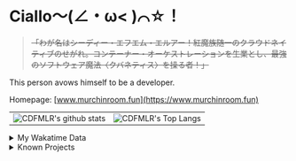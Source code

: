 # Ciallo～(∠・ω< )⌒☆！

> ~~「わが名はシーディー・エフエム・エルアー！紅魔族随一のクラウドネイティブのせがれ。コンテーナー・オーケストレーションを生業とし、最強のソフトウェア魔法〈クバネティス〉を操る者！」~~

This person avows himself to be a developer.

Homepage: [www.murchinroom.fun](https://www.murchinroom.fun)

<!-- <details> -->
 
<!-- <summary>My GitHub Stats</summary> -->

<!-- [![CDFMLR's github stats](https://github-readme-stats.vercel.app/api?username=cdfmlr&count_private=true&show_icons=true&hide_rank=true&hide=contribs)](https://github.com/anuraghazra/github-readme-stats)   ![CDFMLR's Top Langs](https://github-readme-stats.vercel.app/api/top-langs/?username=cdfmlr&layout=compact&hide=jupyter%20notebook,stylus,tex) -->

<table>
	<tr>
		<td valign="center">
    		<img src="https://github-readme-stats.vercel.app/api?username=cdfmlr&count_private=true&show_icons=true&hide_rank=true&hide=contribs" alt="CDFMLR's github stats" />
		</td>
		<td valign="center">
    		<img src="https://github-readme-stats.vercel.app/api/top-langs/?username=cdfmlr&layout=compact&hide=jupyter%20notebook,stylus,tex" alt="CDFMLR's Top Langs" />
		</td>
	</tr>
</table>

<!-- </details>  -->


<details>

<summary>My Wakatime Data</summary>

<!--START_SECTION:waka-->
![Lines of code](https://img.shields.io/badge/From%20Hello%20World%20I%27ve%20Written-10.3%20million%20lines%20of%20code-blue)

**🐱 My GitHub Data** 

> 📦 851.0 kB Used in GitHub's Storage 
 > 
> 🏆 268 Contributions in the Year 2025
 > 
> 🚫 Not Opted to Hire
 > 
> 📜 95 Public Repositories 
 > 
> 🔑 37 Private Repositories 
 > 
**I'm an Early 🐤** 

```text
🌞 Morning                2390 commits        ██████░░░░░░░░░░░░░░░░░░░   23.59 % 
🌆 Daytime                4490 commits        ███████████░░░░░░░░░░░░░░   44.32 % 
🌃 Evening                3175 commits        ████████░░░░░░░░░░░░░░░░░   31.34 % 
🌙 Night                  75 commits          ░░░░░░░░░░░░░░░░░░░░░░░░░   00.74 % 
```
📅 **I'm Most Productive on Tuesday** 

```text
Monday                   1323 commits        ███░░░░░░░░░░░░░░░░░░░░░░   13.06 % 
Tuesday                  1804 commits        ████░░░░░░░░░░░░░░░░░░░░░   17.81 % 
Wednesday                1748 commits        ████░░░░░░░░░░░░░░░░░░░░░   17.26 % 
Thursday                 1456 commits        ████░░░░░░░░░░░░░░░░░░░░░   14.37 % 
Friday                   1513 commits        ████░░░░░░░░░░░░░░░░░░░░░   14.94 % 
Saturday                 1249 commits        ███░░░░░░░░░░░░░░░░░░░░░░   12.33 % 
Sunday                   1037 commits        ███░░░░░░░░░░░░░░░░░░░░░░   10.24 % 
```


📊 **This Week I Spent My Time On** 

```text
💬 Programming Languages: 
No Activity Tracked This Week
```

**I Mostly Code in Go** 

```text
Go                       38 repos            ████████░░░░░░░░░░░░░░░░░   33.63 % 
Python                   21 repos            █████░░░░░░░░░░░░░░░░░░░░   18.58 % 
TeX                      8 repos             ██░░░░░░░░░░░░░░░░░░░░░░░   07.08 % 
Shell                    3 repos             █░░░░░░░░░░░░░░░░░░░░░░░░   02.65 % 
TypeScript               2 repos             ░░░░░░░░░░░░░░░░░░░░░░░░░   01.77 % 
```



**Timeline**

![Lines of Code chart](https://raw.githubusercontent.com/cdfmlr/cdfmlr/master/assets/bar_graph.png)


 Last Updated on 30/03/2025 02:00:52 UTC
<!--END_SECTION:waka-->

</details>

<details>

<summary>Known Projects</summary>

[![Star History Chart](https://api.star-history.com/svg?repos=cdfmlr/pyflowchart,cdfmlr/muvtuber,cdfmlr/crud,cdfmlr/murecom-verse-1,cdfmlr/murecom-intro&type=Date)](https://star-history.com/#cdfmlr/pyflowchart&cdfmlr/muvtuber&cdfmlr/crud&cdfmlr/murecom-verse-1&cdfmlr/murecom-intro&Date)

 </details>
